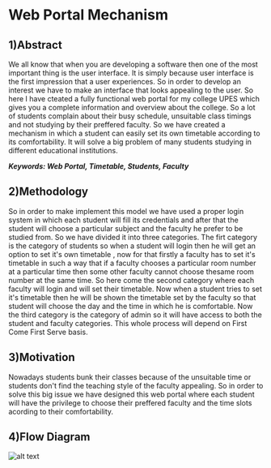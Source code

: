 # Web Portal Mechanism

## 1)Abstract

We all know that when you are developing a software then one of the most important thing is the user interface. It is simply because user interface is the first impression that a user experiences. So in order to develop an interest we have to make an interface that looks appealing to the user. So here I have cteated a fully functional web portal for my college UPES which gives you a complete information and overview about the college. So a lot of students complain about their busy schedule, unsuitable class timings and not studying by their preffered faculty. So we have created a mechanism in which a student can easily set its own timetable according to its comfortability. It will solve a big problem of many students studying in different educational institutions.

<b><i>Keywords: Web Portal, Timetable, Students, Faculty</i></b>

## 2)Methodology

So in order to make implement this model we have used a proper login system in which each student will fill its credentials and after that the student will choose a particular subject and the faculty he prefer to be studied from. So we have divided it into three categories. The firt category is the category of students so when a student will login then he will get an option to set it's own timetable , now for that firstly a faculty has to set it's timetable in such a way that if a faculty chooses a particular room number at a particular time then some other faculty cannot choose thesame room number at the same time. So here come the second category where each faculty will login and will set their timetable. Now when a student tries to set it's timetable then he will be shown the timetable set by the faculty so that student will choose the day and the time in which he is comfortable. Now the third category is the category of admin so it will have access to both the student and faculty categories. This whole process will depend on First Come First Serve basis.

## 3)Motivation

Nowadays students bunk their classes because of the unsuitable time or students don't find the teaching style of the faculty appealing. So in order to solve this big issue we have designed this web portal where each student will have the privilege to choose their preffered faculty and the time slots acording to their comfortability. 

## 4)Flow Diagram

![alt text](https://github.com/Prabhav25/Prabhav25.github.io-CollegeWebPortal/blob/main/Workflow%20dfd.png)











































































